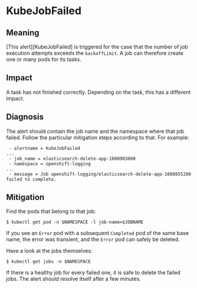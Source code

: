 # KubeJobFailed

## Meaning

[This alert][KubeJobFailed] is triggered for the case that the number of job
execution attempts exceeds the `backoffLimit`. A job can therefore create one or
many pods for its tasks.

## Impact

A task has not finished correctly. Depending on the task, this has a different
impact.

## Diagnosis

The alert should contain the job name and the namespace where that job failed.
Follow the particular mitigation steps according to that. For example:

```text
 - alertname = KubeJobFailed
...
 - job_name = elasticsearch-delete-app-1600903800
 - namespace = openshift-logging
... 
 - message = Job openshift-logging/elasticsearch-delete-app-1600855200 failed to complete.
```

## Mitigation

Find the pods that belong to that job:

```console
$ kubectl get pod -n $NAMESPACE -l job-name=$JOBNAME
```

If you see an `Error` pod with a subsequent `Completed` pod of
the same base name, the error was transient, and the `Error` pod can safely be deleted.

Have a look at the jobs themselves:

```console
$ kubectl get jobs -n $NAMESPACE
```

If there is a healthy job for every failed one, it is safe to delete the failed
jobs. The alert should resolve itself after a few minutes.
